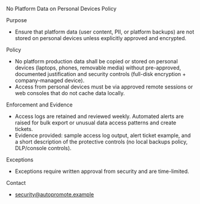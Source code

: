 No Platform Data on Personal Devices Policy

Purpose
- Ensure that platform data (user content, PII, or platform backups) are not stored on personal devices unless explicitly approved and encrypted.

Policy
- No platform production data shall be copied or stored on personal devices (laptops, phones, removable media) without pre-approved, documented justification and security controls (full-disk encryption + company-managed device).
- Access from personal devices must be via approved remote sessions or web consoles that do not cache data locally.

Enforcement and Evidence
- Access logs are retained and reviewed weekly. Automated alerts are raised for bulk export or unusual data access patterns and create tickets.
- Evidence provided: sample access log output, alert ticket example, and a short description of the protective controls (no local backups policy, DLP/console controls).

Exceptions
- Exceptions require written approval from security and are time-limited.

Contact
- security@autopromote.example
